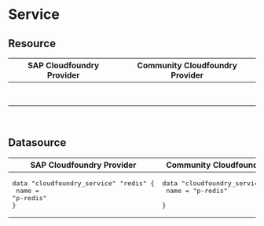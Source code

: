# Service


## Resource




|  SAP Cloudfoundry Provider |Community Cloudfoundry Provider |
| -- | -- |
|  <pre></br></pre> |<pre></br></pre> |

<br/>

## Datasource




|  SAP Cloudfoundry Provider | Community Cloudfoundry Provider  |
| -- | -- |
| <pre>data "cloudfoundry_service" "redis" {</br>  name = "p-redis"</br>}</br></pre>|<pre>data "cloudfoundry_service" "redis" {</br>    name = "p-redis"    </br>}</br></pre> |  
